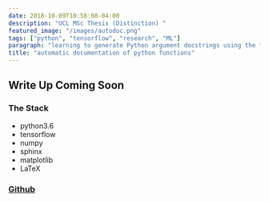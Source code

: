 ```yaml
---
date: 2018-10-09T10:58:08-04:00
description: "UCL MSc Thesis (Distinction) " 
featured_image: "/images/autodoc.png"
tags: ["python", "tensorflow", "research", "ML"]
paragraph: "learning to generate Python argument docstrings using the function signature and ast  "
title: "automatic documentation of python functions"
---
```


## Write Up Coming Soon

### The Stack
* python3.6
* tensorflow
* numpy 
* sphinx 
* matplotlib
* LaTeX

### [Github](https://github.com/condnsdmatters/automatic_documentation)